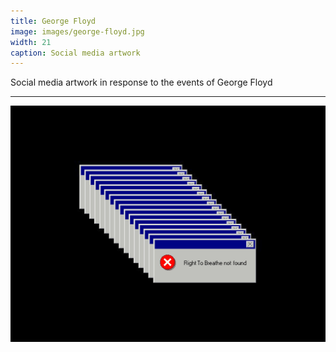 ```yaml
---
title: George Floyd
image: images/george-floyd.jpg
width: 21
caption: Social media artwork
---
```


Social media artwork in response to the events of George Floyd

***

![Image](images/george-floyd.jpg) 